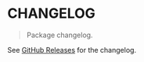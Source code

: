 # CHANGELOG

> Package changelog.

See [GitHub Releases](https://github.com/stdlib-js/os-byte-order/releases) for the changelog.